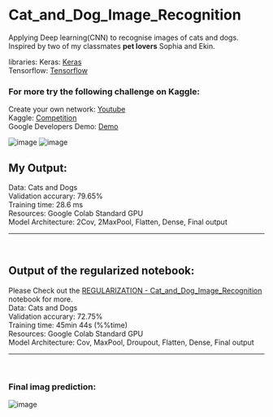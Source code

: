 # Cat_and_Dog_Image_Recognition
Applying Deep learning(CNN) to recognise images of cats and dogs. Inspired by two of my classmates **pet lovers** Sophia and Ekin.

libraries:
Keras: <a href=" https://keras.io/about/">Keras</a> <br>
Tensorflow: <a href="https://www.tensorflow.org/api_docs/python/tf/keras">Tensorflow</a> <br>

<h3>For more try the following challenge on Kaggle:</h3>
Create your own network: <a href="https://www.youtube.com/watch?v=nq7_ZYJPWf0 ">Youtube</a><br>
Kaggle: <a href="https://www.kaggle.com/competitions/dogs-vs-cats/code "> Competition</a> <br>
Google Developers Demo: <a href=" https://colab.research.google.com/github/lmoroney/mlday-tokyo/blob/master/Lab6-Cats-v-Dogs.ipynb#scrollTo=dn-6c02VmqiN"> Demo</a>

![image](https://user-images.githubusercontent.com/63104472/233629479-358fe179-2e56-4256-bd36-66481553ae4d.png)
![image](https://user-images.githubusercontent.com/63104472/233629833-4b86a81b-00a0-42dc-8e36-f4976c5206e4.png)



## My Output: <br>
Data: Cats and Dogs <br>
Validation accurary: 79.65% <br>
Training time: 28.6 ms <br>
Resources: Google Colab Standard GPU <br>
Model Architecture: 2Cov, 2MaxPool, Flatten, Dense, Final output 
<br><hr><br>
## Output of the regularized notebook: <br>
Please Check out the <a href="https://github.com/Kmohamedalie/Cat_and_Dog_Image_Recognition/blob/master/REGULARIZATION_Cat_and_Dog_Image_Recognition.ipynb">REGULARIZATION - Cat_and_Dog_Image_Recognition</a> notebook for more.<br>
Data: Cats and Dogs <br>
Validation accurary: 72.75% <br>
Training time: 45min 44s (%%time) <br>
Resources: Google Colab Standard GPU <br>
Model Architecture: Cov, MaxPool, Droupout, Flatten, Dense, Final output 
<br><hr><br>
### Final imag prediction:
![image](https://user-images.githubusercontent.com/63104472/233628964-29719a68-9984-4ea4-8456-280703433e64.png)
